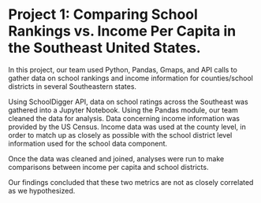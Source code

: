 # Project 1: Comparing School Rankings vs. Income Per Capita in the Southeast United States.

 In this project, our team used Python, Pandas, Gmaps, and API calls to gather data on school rankings and income information for counties/school districts in several Southeastern states.
 
Using SchoolDigger API, data on school ratings across the Southeast was gathered into a Jupyter Notebook. Using the Pandas module, our team cleaned the data for analysis.
Data concerning income information was provided by the US Census. Income data was used at the county level, in order to match up as closely as possible with the school district level information used for the school data component. 

Once the data was cleaned and joined, analyses were run to make comparisons between income per capita and school districts.

Our findings concluded that these two metrics are not as closely correlated as we hypothesized. 
